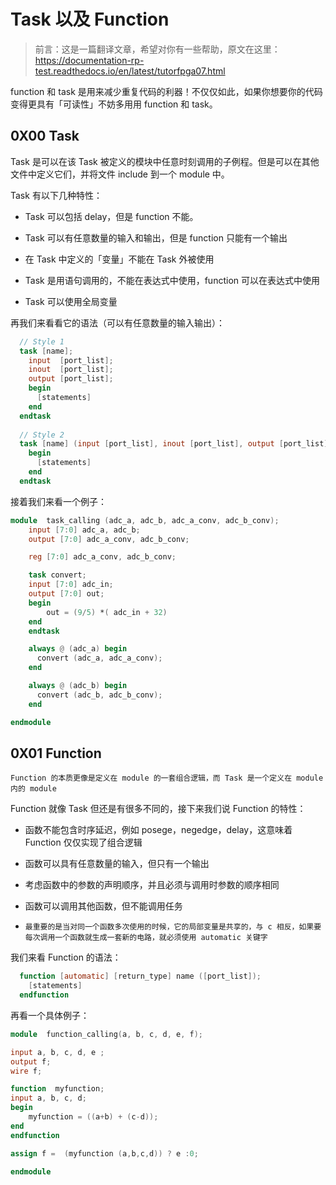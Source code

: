 # Task 以及 Function



> 前言：这是一篇翻译文章，希望对你有一些帮助，原文在这里：https://documentation-rp-test.readthedocs.io/en/latest/tutorfpga07.html



function 和 task 是用来减少重复代码的利器！不仅仅如此，如果你想要你的代码变得更具有「可读性」不妨多用用 function 和 task。





## 0X00 Task



Task 是可以在该 Task 被定义的模块中任意时刻调用的子例程。但是可以在其他文件中定义它们，并将文件 include 到一个 module 中。



Task 有以下几种特性：



+ Task 可以包括 delay，但是 function 不能。



+ Task 可以有任意数量的输入和输出，但是 function 只能有一个输出



+ 在 Task 中定义的「变量」不能在 Task 外被使用



+ Task 是用语句调用的，不能在表达式中使用，function 可以在表达式中使用



+ Task 可以使用全局变量



再我们来看看它的语法（可以有任意数量的输入输出）：



```verilog
  // Style 1
  task [name];
    input  [port_list];
    inout  [port_list];
    output [port_list];
    begin
      [statements]
    end
  endtask
 
  // Style 2
  task [name] (input [port_list], inout [port_list], output [port_list]);
    begin
      [statements]
    end
  endtask
```



接着我们来看一个例子：



```verilog
module  task_calling (adc_a, adc_b, adc_a_conv, adc_b_conv);
    input [7:0] adc_a, adc_b;
    output [7:0] adc_a_conv, adc_b_conv;

    reg [7:0] adc_a_conv, adc_b_conv;

    task convert;
    input [7:0] adc_in;
    output [7:0] out;
    begin
        out = (9/5) *( adc_in + 32)
    end
    endtask

    always @ (adc_a) begin
      convert (adc_a, adc_a_conv);
    end

    always @ (adc_b) begin
      convert (adc_b, adc_b_conv);
    end

endmodule
```







## 0X01 Function





`Function 的本质更像是定义在 module 的一套组合逻辑，而 Task 是一个定义在 module 内的 module`  



Function 就像 Task 但还是有很多不同的，接下来我们说 Function 的特性：  



+ 函数不能包含时序延迟，例如 posege，negedge，delay，这意味着 Function 仅仅实现了组合逻辑  



+ 函数可以具有任意数量的输入，但只有一个输出



+ 考虑函数中的参数的声明顺序，并且必须与调用时参数的顺序相同



+ 函数可以调用其他函数，但不能调用任务



+ `最重要的是当对同一个函数多次使用的时候，它的局部变量是共享的，与 c 相反，如果要每次调用一个函数就生成一套新的电路，就必须使用 automatic 关键字`





我们来看 Function 的语法：



```verilog
  function [automatic] [return_type] name ([port_list]);
    [statements]
  endfunction
```



再看一个具体例子：



```verilog
module  function_calling(a, b, c, d, e, f);

input a, b, c, d, e ;
output f;
wire f;

function  myfunction;
input a, b, c, d;
begin
    myfunction = ((a+b) + (c-d));
end
endfunction

assign f =  (myfunction (a,b,c,d)) ? e :0;

endmodule
```











